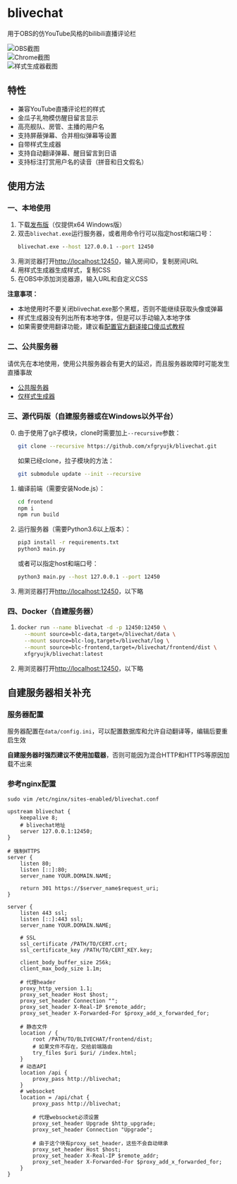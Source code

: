 # blivechat
用于OBS的仿YouTube风格的bilibili直播评论栏

![OBS截图](https://github.com/xfgryujk/blivechat/blob/master/screenshots/obs.png)  
![Chrome截图](https://github.com/xfgryujk/blivechat/blob/master/screenshots/chrome.png)  
![样式生成器截图](https://github.com/xfgryujk/blivechat/blob/master/screenshots/stylegen.png)  

## 特性
* 兼容YouTube直播评论栏的样式
* 金瓜子礼物模仿醒目留言显示
* 高亮舰队、房管、主播的用户名
* 支持屏蔽弹幕、合并相似弹幕等设置
* 自带样式生成器
* 支持自动翻译弹幕、醒目留言到日语
* 支持标注打赏用户名的读音（拼音和日文假名）

## 使用方法
### 一、本地使用
1. 下载[发布版](https://github.com/xfgryujk/blivechat/releases)（仅提供x64 Windows版）
2. 双击`blivechat.exe`运行服务器，或者用命令行可以指定host和端口号：
   ```bat
   blivechat.exe --host 127.0.0.1 --port 12450
   ```
3. 用浏览器打开[http://localhost:12450](http://localhost:12450)，输入房间ID，复制房间URL
4. 用样式生成器生成样式，复制CSS
5. 在OBS中添加浏览器源，输入URL和自定义CSS

**注意事项：**

* 本地使用时不要关闭blivechat.exe那个黑框，否则不能继续获取头像或弹幕
* 样式生成器没有列出所有本地字体，但是可以手动输入本地字体
* 如果需要使用翻译功能，建议看[配置官方翻译接口傻瓜式教程](https://www.bilibili.com/read/cv14663633)

### 二、公共服务器
请优先在本地使用，使用公共服务器会有更大的延迟，而且服务器故障时可能发生直播事故

* [公共服务器](http://chat.bilisc.com/)
* [仅样式生成器](https://style.vtbs.moe/)

### 三、源代码版（自建服务器或在Windows以外平台）
0. 由于使用了git子模块，clone时需要加上`--recursive`参数：
   ```sh
   git clone --recursive https://github.com/xfgryujk/blivechat.git
   ```
   如果已经clone，拉子模块的方法：
   ```sh
   git submodule update --init --recursive
   ```
1. 编译前端（需要安装Node.js）：
   ```sh
   cd frontend
   npm i
   npm run build
   ```
2. 运行服务器（需要Python3.6以上版本）：
   ```sh
   pip3 install -r requirements.txt
   python3 main.py
   ```
   或者可以指定host和端口号：
   ```sh
   python3 main.py --host 127.0.0.1 --port 12450
   ```
3. 用浏览器打开[http://localhost:12450](http://localhost:12450)，以下略

### 四、Docker（自建服务器）
1. ```sh
   docker run --name blivechat -d -p 12450:12450 \
     --mount source=blc-data,target=/blivechat/data \
     --mount source=blc-log,target=/blivechat/log \
     --mount source=blc-frontend,target=/blivechat/frontend/dist \
     xfgryujk/blivechat:latest
   ```
2. 用浏览器打开[http://localhost:12450](http://localhost:12450)，以下略

## 自建服务器相关补充
### 服务器配置
服务器配置在`data/config.ini`，可以配置数据库和允许自动翻译等，编辑后要重启生效

**自建服务器时强烈建议不使用加载器**，否则可能因为混合HTTP和HTTPS等原因加载不出来

### 参考nginx配置
`sudo vim /etc/nginx/sites-enabled/blivechat.conf`

```nginx
upstream blivechat {
	keepalive 8;
	# blivechat地址
	server 127.0.0.1:12450;
}

# 强制HTTPS
server {
	listen 80;
	listen [::]:80;
	server_name YOUR.DOMAIN.NAME;

	return 301 https://$server_name$request_uri;
}

server {
	listen 443 ssl;
	listen [::]:443 ssl;
	server_name YOUR.DOMAIN.NAME;

	# SSL
	ssl_certificate /PATH/TO/CERT.crt;
	ssl_certificate_key /PATH/TO/CERT_KEY.key;

	client_body_buffer_size 256k;
	client_max_body_size 1.1m;

	# 代理header
	proxy_http_version 1.1;
	proxy_set_header Host $host;
	proxy_set_header Connection "";
	proxy_set_header X-Real-IP $remote_addr;
	proxy_set_header X-Forwarded-For $proxy_add_x_forwarded_for;

	# 静态文件
	location / {
		root /PATH/TO/BLIVECHAT/frontend/dist;
		# 如果文件不存在，交给前端路由
		try_files $uri $uri/ /index.html;
	}
	# 动态API
	location /api {
		proxy_pass http://blivechat;
	}
	# websocket
	location = /api/chat {
		proxy_pass http://blivechat;

		# 代理websocket必须设置
		proxy_set_header Upgrade $http_upgrade;
		proxy_set_header Connection "Upgrade";

		# 由于这个块有proxy_set_header，这些不会自动继承
		proxy_set_header Host $host;
		proxy_set_header X-Real-IP $remote_addr;
		proxy_set_header X-Forwarded-For $proxy_add_x_forwarded_for;
	}
}
```
